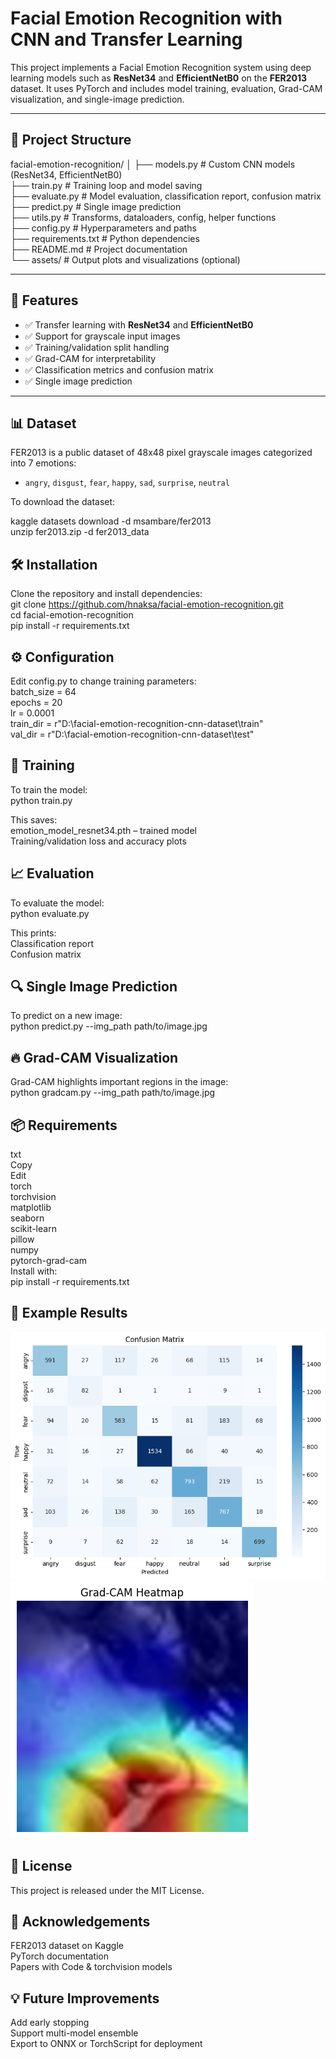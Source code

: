 # Facial Emotion Recognition with CNN and Transfer Learning

This project implements a Facial Emotion Recognition system using deep learning models such as **ResNet34** and **EfficientNetB0** on the **FER2013** dataset. It uses PyTorch and includes model training, evaluation, Grad-CAM visualization, and single-image prediction.

---

## 📂 Project Structure

facial-emotion-recognition/
│
├── models.py # Custom CNN models (ResNet34, EfficientNetB0)  
├── train.py # Training loop and model saving  
├── evaluate.py # Model evaluation, classification report, confusion matrix  
├── predict.py # Single image prediction  
├── utils.py # Transforms, dataloaders, config, helper functions  
├── config.py # Hyperparameters and paths  
├── requirements.txt # Python dependencies  
├── README.md # Project documentation  
└── assets/ # Output plots and visualizations (optional)  


---

## 📌 Features

- ✅ Transfer learning with **ResNet34** and **EfficientNetB0**
- ✅ Support for grayscale input images
- ✅ Training/validation split handling
- ✅ Grad-CAM for interpretability
- ✅ Classification metrics and confusion matrix
- ✅ Single image prediction

---

## 📊 Dataset

FER2013 is a public dataset of 48x48 pixel grayscale images categorized into 7 emotions:

- `angry`, `disgust`, `fear`, `happy`, `sad`, `surprise`, `neutral`

To download the dataset:

kaggle datasets download -d msambare/fer2013  
unzip fer2013.zip -d fer2013_data

## 🛠️ Installation
Clone the repository and install dependencies:  
git clone https://github.com/hnaksa/facial-emotion-recognition.git  
cd facial-emotion-recognition  
pip install -r requirements.txt  

## ⚙️ Configuration
Edit config.py to change training parameters:  
batch_size = 64  
epochs = 20  
lr = 0.0001  
train_dir = r"D:\facial-emotion-recognition-cnn-dataset\train"  
val_dir = r"D:\facial-emotion-recognition-cnn-dataset\test"  

## 🚀 Training
To train the model:  
python train.py  

This saves:  
emotion_model_resnet34.pth – trained model  
Training/validation loss and accuracy plots  

## 📈 Evaluation
To evaluate the model:  
python evaluate.py  

This prints:  
Classification report  
Confusion matrix  

## 🔍 Single Image Prediction
To predict on a new image:  
python predict.py --img_path path/to/image.jpg  

## 🔥 Grad-CAM Visualization
Grad-CAM highlights important regions in the image:  
python gradcam.py --img_path path/to/image.jpg  

## 📦 Requirements
txt  
Copy  
Edit  
torch  
torchvision  
matplotlib  
seaborn  
scikit-learn  
pillow  
numpy  
pytorch-grad-cam  
Install with:  
pip install -r requirements.txt  

## 📸 Example Results
![conConfusion Matrix](image.png)  
![Grad-CAM Visualization](image-1.png)  

## 📄 License
This project is released under the MIT License.  

## 🙌 Acknowledgements
FER2013 dataset on Kaggle  
PyTorch documentation  
Papers with Code & torchvision models  

## 💡 Future Improvements
Add early stopping  
Support multi-model ensemble  
Export to ONNX or TorchScript for deployment  
